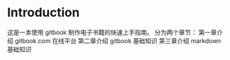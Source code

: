 
# Introduction

这是一本使用 gitbook 制作电子书籍的快速上手指南。
分为两个章节：
第一章介绍 gitbook.com 在线平台
第二章介绍 gitbook 基础知识
第三章介绍 markdown 基础知识